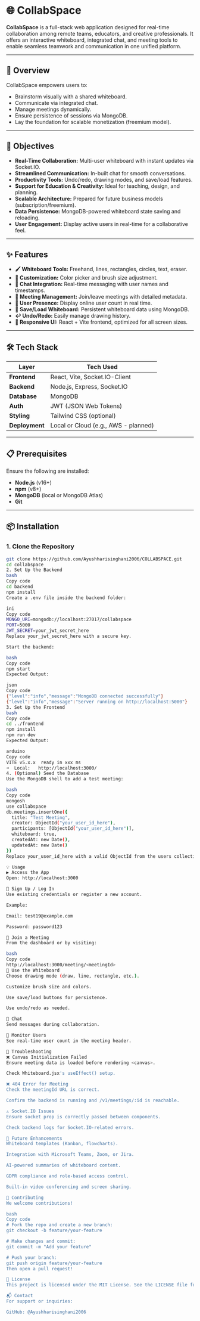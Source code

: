 # 🌐 CollabSpace

**CollabSpace** is a full-stack web application designed for real-time collaboration among remote teams, educators, and creative professionals. It offers an interactive whiteboard, integrated chat, and meeting tools to enable seamless teamwork and communication in one unified platform.

---

## 🚀 Overview

CollabSpace empowers users to:
- Brainstorm visually with a shared whiteboard.
- Communicate via integrated chat.
- Manage meetings dynamically.
- Ensure persistence of sessions via MongoDB.
- Lay the foundation for scalable monetization (freemium model).

---

## 🎯 Objectives

- **Real-Time Collaboration:** Multi-user whiteboard with instant updates via Socket.IO.
- **Streamlined Communication:** In-built chat for smooth conversations.
- **Productivity Tools:** Undo/redo, drawing modes, and save/load features.
- **Support for Education & Creativity:** Ideal for teaching, design, and planning.
- **Scalable Architecture:** Prepared for future business models (subscription/freemium).
- **Data Persistence:** MongoDB-powered whiteboard state saving and reloading.
- **User Engagement:** Display active users in real-time for a collaborative feel.

---

## ✨ Features

- **🖌️ Whiteboard Tools:** Freehand, lines, rectangles, circles, text, eraser.
- **🎨 Customization:** Color picker and brush size adjustment.
- **💬 Chat Integration:** Real-time messaging with user names and timestamps.
- **📅 Meeting Management:** Join/leave meetings with detailed metadata.
- **👥 User Presence:** Display online user count in real time.
- **💾 Save/Load Whiteboard:** Persistent whiteboard data using MongoDB.
- **↩️ Undo/Redo:** Easily manage drawing history.
- **📱 Responsive UI:** React + Vite frontend, optimized for all screen sizes.

---

## 🛠 Tech Stack

| Layer        | Tech Used                         |
|--------------|-----------------------------------|
| **Frontend** | React, Vite, Socket.IO-Client     |
| **Backend**  | Node.js, Express, Socket.IO       |
| **Database** | MongoDB                           |
| **Auth**     | JWT (JSON Web Tokens)             |
| **Styling**  | Tailwind CSS (optional)           |
| **Deployment** | Local or Cloud (e.g., AWS - planned) |

---

## 📋 Prerequisites

Ensure the following are installed:

- **Node.js** (v16+)
- **npm** (v8+)
- **MongoDB** (local or MongoDB Atlas)
- **Git**

---

## 📦 Installation

### 1. Clone the Repository

```bash
git clone https://github.com/Ayushharisinghani2006/COLLABSPACE.git
cd collabspace
2. Set Up the Backend
bash
Copy code
cd backend
npm install
Create a .env file inside the backend folder:

ini
Copy code
MONGO_URI=mongodb://localhost:27017/collabspace
PORT=5000
JWT_SECRET=your_jwt_secret_here
Replace your_jwt_secret_here with a secure key.

Start the backend:

bash
Copy code
npm start
Expected Output:

json
Copy code
{"level":"info","message":"MongoDB connected successfully"}
{"level":"info","message":"Server running on http://localhost:5000"}
3. Set Up the Frontend
bash
Copy code
cd ../frontend
npm install
npm run dev
Expected Output:

arduino
Copy code
VITE v5.x.x  ready in xxx ms
➜  Local:   http://localhost:3000/
4. (Optional) Seed the Database
Use the MongoDB shell to add a test meeting:

bash
Copy code
mongosh
use collabspace
db.meetings.insertOne({
  title: "Test Meeting",
  creator: ObjectId("your_user_id_here"),
  participants: [ObjectId("your_user_id_here")],
  whiteboard: true,
  createdAt: new Date(),
  updatedAt: new Date()
})
Replace your_user_id_here with a valid ObjectId from the users collection.

💡 Usage
▶ Access the App
Open: http://localhost:3000

🧑 Sign Up / Log In
Use existing credentials or register a new account.

Example:

Email: test19@example.com

Password: password123

📍 Join a Meeting
From the dashboard or by visiting:

bash
Copy code
http://localhost:3000/meeting/<meetingId>
🎨 Use the Whiteboard
Choose drawing mode (draw, line, rectangle, etc.).

Customize brush size and colors.

Use save/load buttons for persistence.

Use undo/redo as needed.

💬 Chat
Send messages during collaboration.

👀 Monitor Users
See real-time user count in the meeting header.

🧰 Troubleshooting
❌ Canvas Initialization Failed
Ensure meeting data is loaded before rendering <canvas>.

Check Whiteboard.jsx's useEffect() setup.

❌ 404 Error for Meeting
Check the meetingId URL is correct.

Confirm the backend is running and /v1/meetings/:id is reachable.

⚠️ Socket.IO Issues
Ensure socket prop is correctly passed between components.

Check backend logs for Socket.IO-related errors.

🔮 Future Enhancements
Whiteboard templates (Kanban, flowcharts).

Integration with Microsoft Teams, Zoom, or Jira.

AI-powered summaries of whiteboard content.

GDPR compliance and role-based access control.

Built-in video conferencing and screen sharing.

🤝 Contributing
We welcome contributions!

bash
Copy code
# Fork the repo and create a new branch:
git checkout -b feature/your-feature

# Make changes and commit:
git commit -m "Add your feature"

# Push your branch:
git push origin feature/your-feature
Then open a pull request!

📄 License
This project is licensed under the MIT License. See the LICENSE file for details.

📬 Contact
For support or inquiries:

GitHub: @Ayushharisinghani2006
